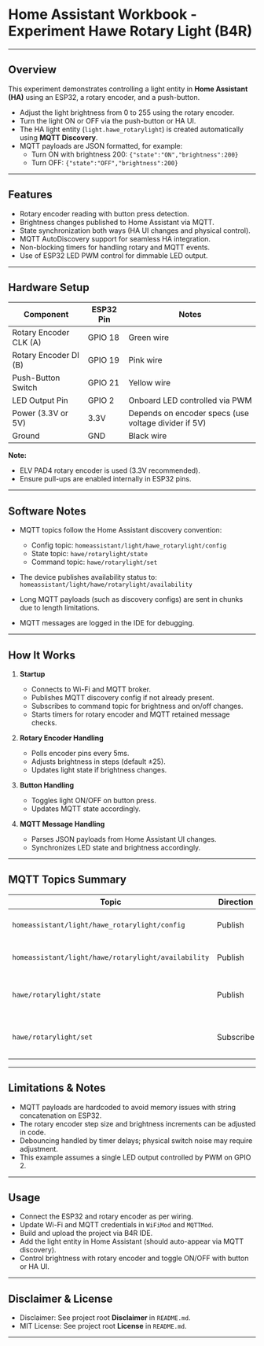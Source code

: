 # Home Assistant Workbook - Experiment Hawe Rotary Light (B4R)

---

## Overview

This experiment demonstrates controlling a light entity in **Home Assistant (HA)** using an ESP32, a rotary encoder, and a push-button.

- Adjust the light brightness from 0 to 255 using the rotary encoder.  
- Turn the light ON or OFF via the push-button or HA UI.  
- The HA light entity (`light.hawe_rotarylight`) is created automatically using **MQTT Discovery**.  
- MQTT payloads are JSON formatted, for example:  
  - Turn ON with brightness 200: `{"state":"ON","brightness":200}`  
  - Turn OFF: `{"state":"OFF","brightness":200}`  

---

## Features

- Rotary encoder reading with button press detection.  
- Brightness changes published to Home Assistant via MQTT.  
- State synchronization both ways (HA UI changes and physical control).  
- MQTT AutoDiscovery support for seamless HA integration.  
- Non-blocking timers for handling rotary and MQTT events.  
- Use of ESP32 LED PWM control for dimmable LED output.  

---

## Hardware Setup

| Component             | ESP32 Pin | Notes                            |
|----------------------|-----------|---------------------------------|
| Rotary Encoder CLK (A)| GPIO 18   | Green wire                     |
| Rotary Encoder DI (B) | GPIO 19   | Pink wire                      |
| Push-Button Switch    | GPIO 21   | Yellow wire                    |
| LED Output Pin        | GPIO 2    | Onboard LED controlled via PWM |
| Power (3.3V or 5V)    | 3.3V      | Depends on encoder specs (use voltage divider if 5V) |
| Ground                | GND       | Black wire                    |

**Note:**  
- ELV PAD4 rotary encoder is used (3.3V recommended).  
- Ensure pull-ups are enabled internally in ESP32 pins.  

---

## Software Notes

- MQTT topics follow the Home Assistant discovery convention:  
  - Config topic: `homeassistant/light/hawe_rotarylight/config`  
  - State topic: `hawe/rotarylight/state`  
  - Command topic: `hawe/rotarylight/set`  

- The device publishes availability status to:  
  `homeassistant/light/hawe/rotarylight/availability`  

- Long MQTT payloads (such as discovery configs) are sent in chunks due to length limitations.

- MQTT messages are logged in the IDE for debugging.  

---

## How It Works

1. **Startup**  
   - Connects to Wi-Fi and MQTT broker.  
   - Publishes MQTT discovery config if not already present.  
   - Subscribes to command topic for brightness and on/off changes.  
   - Starts timers for rotary encoder and MQTT retained message checks.

2. **Rotary Encoder Handling**  
   - Polls encoder pins every 5ms.  
   - Adjusts brightness in steps (default ±25).  
   - Updates light state if brightness changes.

3. **Button Handling**  
   - Toggles light ON/OFF on button press.  
   - Updates MQTT state accordingly.

4. **MQTT Message Handling**  
   - Parses JSON payloads from Home Assistant UI changes.  
   - Synchronizes LED state and brightness accordingly.

---

## MQTT Topics Summary

| Topic                                | Direction  | Description                                |
|------------------------------------|------------|--------------------------------------------|
| `homeassistant/light/hawe_rotarylight/config` | Publish   | MQTT discovery config                      |
| `homeassistant/light/hawe/rotarylight/availability` | Publish   | Device availability (online/offline)      |
| `hawe/rotarylight/state`            | Publish   | Current light state & brightness as JSON  |
| `hawe/rotarylight/set`              | Subscribe | Commands from HA UI to set state & brightness |

---

## Limitations & Notes

- MQTT payloads are hardcoded to avoid memory issues with string concatenation on ESP32.  
- The rotary encoder step size and brightness increments can be adjusted in code.  
- Debouncing handled by timer delays; physical switch noise may require adjustment.  
- This example assumes a single LED output controlled by PWM on GPIO 2.

---

## Usage

- Connect the ESP32 and rotary encoder as per wiring.  
- Update Wi-Fi and MQTT credentials in `WiFiMod` and `MQTTMod`.  
- Build and upload the project via B4R IDE.  
- Add the light entity in Home Assistant (should auto-appear via MQTT discovery).  
- Control brightness with rotary encoder and toggle ON/OFF with button or HA UI.

---
## Disclaimer & License

- Disclaimer: See project root **Disclaimer** in `README.md`.
- MIT License: See project root **License** in `README.md`.

---

